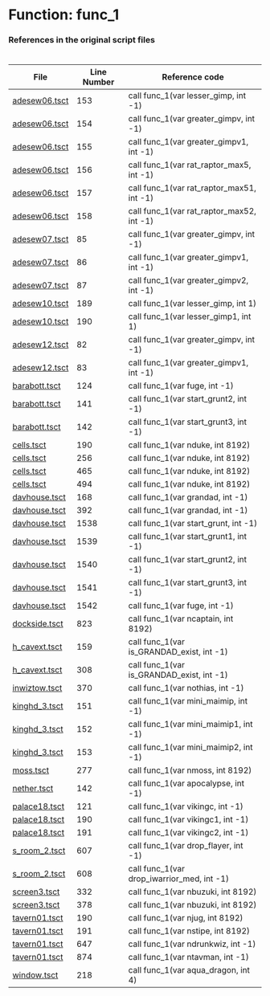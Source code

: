 # Function: func_1
### References in the original script files

#

| File | Line Number | Reference code |
| --- | --- | --- |
| [adesew06.tsct](../../../out/adesew06.tsct#L153) | 153 | call func_1(var lesser_gimp, int -1) |
| [adesew06.tsct](../../../out/adesew06.tsct#L154) | 154 | call func_1(var greater_gimpv, int -1) |
| [adesew06.tsct](../../../out/adesew06.tsct#L155) | 155 | call func_1(var greater_gimpv1, int -1) |
| [adesew06.tsct](../../../out/adesew06.tsct#L156) | 156 | call func_1(var rat_raptor_max5, int -1) |
| [adesew06.tsct](../../../out/adesew06.tsct#L157) | 157 | call func_1(var rat_raptor_max51, int -1) |
| [adesew06.tsct](../../../out/adesew06.tsct#L158) | 158 | call func_1(var rat_raptor_max52, int -1) |
| [adesew07.tsct](../../../out/adesew07.tsct#L85) | 85 | call func_1(var greater_gimpv, int -1) |
| [adesew07.tsct](../../../out/adesew07.tsct#L86) | 86 | call func_1(var greater_gimpv1, int -1) |
| [adesew07.tsct](../../../out/adesew07.tsct#L87) | 87 | call func_1(var greater_gimpv2, int -1) |
| [adesew10.tsct](../../../out/adesew10.tsct#L189) | 189 | call func_1(var lesser_gimp, int 1) |
| [adesew10.tsct](../../../out/adesew10.tsct#L190) | 190 | call func_1(var lesser_gimp1, int 1) |
| [adesew12.tsct](../../../out/adesew12.tsct#L82) | 82 | call func_1(var greater_gimpv, int -1) |
| [adesew12.tsct](../../../out/adesew12.tsct#L83) | 83 | call func_1(var greater_gimpv1, int -1) |
| [barabott.tsct](../../../out/barabott.tsct#L124) | 124 | call func_1(var fuge, int -1) |
| [barabott.tsct](../../../out/barabott.tsct#L141) | 141 | call func_1(var start_grunt2, int -1) |
| [barabott.tsct](../../../out/barabott.tsct#L142) | 142 | call func_1(var start_grunt3, int -1) |
| [cells.tsct](../../../out/cells.tsct#L190) | 190 | call func_1(var nduke, int 8192) |
| [cells.tsct](../../../out/cells.tsct#L256) | 256 | call func_1(var nduke, int 8192) |
| [cells.tsct](../../../out/cells.tsct#L465) | 465 | call func_1(var nduke, int 8192) |
| [cells.tsct](../../../out/cells.tsct#L494) | 494 | call func_1(var nduke, int 8192) |
| [davhouse.tsct](../../../out/davhouse.tsct#L168) | 168 | call func_1(var grandad, int -1) |
| [davhouse.tsct](../../../out/davhouse.tsct#L392) | 392 | call func_1(var grandad, int -1) |
| [davhouse.tsct](../../../out/davhouse.tsct#L1538) | 1538 | call func_1(var start_grunt, int -1) |
| [davhouse.tsct](../../../out/davhouse.tsct#L1539) | 1539 | call func_1(var start_grunt1, int -1) |
| [davhouse.tsct](../../../out/davhouse.tsct#L1540) | 1540 | call func_1(var start_grunt2, int -1) |
| [davhouse.tsct](../../../out/davhouse.tsct#L1541) | 1541 | call func_1(var start_grunt3, int -1) |
| [davhouse.tsct](../../../out/davhouse.tsct#L1542) | 1542 | call func_1(var fuge, int -1) |
| [dockside.tsct](../../../out/dockside.tsct#L823) | 823 | call func_1(var ncaptain, int 8192) |
| [h_cavext.tsct](../../../out/h_cavext.tsct#L159) | 159 | call func_1(var is_GRANDAD_exist, int -1) |
| [h_cavext.tsct](../../../out/h_cavext.tsct#L308) | 308 | call func_1(var is_GRANDAD_exist, int -1) |
| [inwiztow.tsct](../../../out/inwiztow.tsct#L370) | 370 | call func_1(var nothias, int -1) |
| [kinghd_3.tsct](../../../out/kinghd_3.tsct#L151) | 151 | call func_1(var mini_maimip, int -1) |
| [kinghd_3.tsct](../../../out/kinghd_3.tsct#L152) | 152 | call func_1(var mini_maimip1, int -1) |
| [kinghd_3.tsct](../../../out/kinghd_3.tsct#L153) | 153 | call func_1(var mini_maimip2, int -1) |
| [moss.tsct](../../../out/moss.tsct#L277) | 277 | call func_1(var nmoss, int 8192) |
| [nether.tsct](../../../out/nether.tsct#L142) | 142 | call func_1(var apocalypse, int -1) |
| [palace18.tsct](../../../out/palace18.tsct#L121) | 121 | call func_1(var vikingc, int -1) |
| [palace18.tsct](../../../out/palace18.tsct#L190) | 190 | call func_1(var vikingc1, int -1) |
| [palace18.tsct](../../../out/palace18.tsct#L191) | 191 | call func_1(var vikingc2, int -1) |
| [s_room_2.tsct](../../../out/s_room_2.tsct#L607) | 607 | call func_1(var drop_flayer, int -1) |
| [s_room_2.tsct](../../../out/s_room_2.tsct#L608) | 608 | call func_1(var drop_iwarrior_med, int -1) |
| [screen3.tsct](../../../out/screen3.tsct#L332) | 332 | call func_1(var nbuzuki, int 8192) |
| [screen3.tsct](../../../out/screen3.tsct#L378) | 378 | call func_1(var nbuzuki, int 8192) |
| [tavern01.tsct](../../../out/tavern01.tsct#L190) | 190 | call func_1(var njug, int 8192) |
| [tavern01.tsct](../../../out/tavern01.tsct#L191) | 191 | call func_1(var nstipe, int 8192) |
| [tavern01.tsct](../../../out/tavern01.tsct#L647) | 647 | call func_1(var ndrunkwiz, int -1) |
| [tavern01.tsct](../../../out/tavern01.tsct#L874) | 874 | call func_1(var ntavman, int -1) |
| [window.tsct](../../../out/window.tsct#L218) | 218 | call func_1(var aqua_dragon, int 4) |
